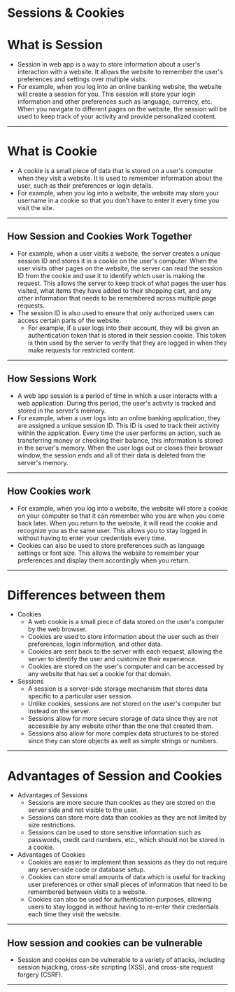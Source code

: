 # Sessions & Cookies

# What is Session

- Session in web app is a way to store information about a user's interaction with a website. It allows the website to remember the user's preferences and settings over multiple visits.
- For example, when you log into an online banking website, the website will create a session for you. This session will store your login information and other preferences such as language, currency, etc. When you navigate to different pages on the website, the session will be used to keep track of your activity and provide personalized content.

---

# What is Cookie

- A cookie is a small piece of data that is stored on a user's computer when they visit a website. It is used to remember information about the user, such as their preferences or login details.
- For example, when you log into a website, the website may store your username in a cookie so that you don't have to enter it every time you visit the site.

---

## How Session and Cookies Work Together

- For example, when a user visits a website, the server creates a unique session ID and stores it in a cookie on the user's computer. When the user visits other pages on the website, the server can read the session ID from the cookie and use it to identify which user is making the request. This allows the server to keep track of what pages the user has visited, what items they have added to their shopping cart, and any other information that needs to be remembered across multiple page requests.
- The session ID is also used to ensure that only authorized users can access certain parts of the website.
    - For example, if a user logs into their account, they will be given an authentication token that is stored in their session cookie. This token is then used by the server to verify that they are logged in when they make requests for restricted content.

---

## How Sessions Work

- A web app session is a period of time in which a user interacts with a web application. During this period, the user's activity is tracked and stored in the server's memory.
- For example, when a user logs into an online banking application, they are assigned a unique session ID. This ID is used to track their activity within the application. Every time the user performs an action, such as transferring money or checking their balance, this information is stored in the server's memory. When the user logs out or closes their browser window, the session ends and all of their data is deleted from the server's memory.

---

## How Cookies work

- For example, when you log into a website, the website will store a cookie on your computer so that it can remember who you are when you come back later. When you return to the website, it will read the cookie and recognize you as the same user. This allows you to stay logged in without having to enter your credentials every time.
- Cookies can also be used to store preferences such as language settings or font size. This allows the website to remember your preferences and display them accordingly when you return.

---

# Differences between them

- Cookies
    - A web cookie is a small piece of data stored on the user's computer by the web browser.
    - Cookies are used to store information about the user such as their preferences, login information, and other data.
    - Cookies are sent back to the server with each request, allowing the server to identify the user and customize their experience.
    - Cookies are stored on the user's computer and can be accessed by any website that has set a cookie for that domain.
- Sessions
    - A session is a server-side storage mechanism that stores data specific to a particular user session.
    - Unlike cookies, sessions are not stored on the user's computer but instead on the server.
    - Sessions allow for more secure storage of data since they are not accessible by any website other than the one that created them.
    - Sessions also allow for more complex data structures to be stored since they can store objects as well as simple strings or numbers.

---

# Advantages of Session and Cookies

- Advantages of Sessions
    - Sessions are more secure than cookies as they are stored on the server side and not visible to the user.
    - Sessions can store more data than cookies as they are not limited by size restrictions.
    - Sessions can be used to store sensitive information such as passwords, credit card numbers, etc., which should not be stored in a cookie.
- Advantages of Cookies
    - Cookies are easier to implement than sessions as they do not require any server-side code or database setup.
    - Cookies can store small amounts of data which is useful for tracking user preferences or other small pieces of information that need to be remembered between visits to a website.
    - Cookies can also be used for authentication purposes, allowing users to stay logged in without having to re-enter their credentials each time they visit the website.

---

## How session and cookies can be vulnerable

- Session and cookies can be vulnerable to a variety of attacks, including session hijacking, cross-site scripting (XSS), and cross-site request forgery (CSRF).

---